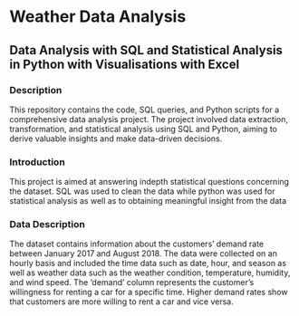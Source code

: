 # Weather Data Analysis

## Data Analysis with SQL and Statistical Analysis in Python with Visualisations with Excel

### Description
This repository contains the code, SQL queries, and Python scripts for a comprehensive data analysis project. 
The project involved data extraction, transformation, and statistical analysis using SQL and Python, aiming to derive valuable insights and make data-driven decisions.

### Introduction
This project is aimed at answering indepth statistical questions concerning the dataset.
SQL was used to clean the data while python was used for statistical analysis as well as to obtaining meaningful insight from the data

### Data Description
The dataset contains information about the customers’ demand rate between 
January 2017 and August 2018. The data were collected on an hourly basis and included
the time data such as date, hour, and season as well as weather data such as the weather 
condition, temperature, humidity, and wind speed. The ‘demand’ column represents the 
customer’s willingness for renting a car for a specific time. Higher demand rates show that 
customers are more willing to rent a car and vice versa.
